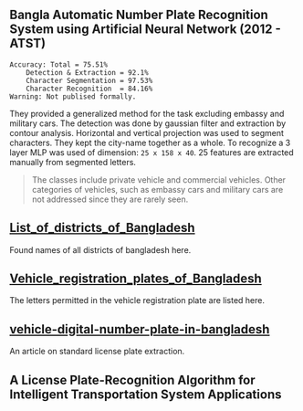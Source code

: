 ## Bangla Automatic Number Plate Recognition System using Artificial Neural Network (2012 - ATST)

    Accuracy: Total = 75.51%
        Detection & Extraction = 92.1%
        Character Segmentation = 97.53%
        Character Recognition  = 84.16%
    Warning: Not publised formally.

They provided a generalized method for the task excluding embassy and military cars. The detection was done by gaussian filter and extraction by contour analysis. Horizontal and vertical projection was used to segment characters. They kept the city-name together as a whole. To recognize a 3 layer MLP was used of dimension: `25 x 158 x 40`. 25 features are extracted manually from segmented letters.

> The classes include private vehicle and commercial vehicles. Other categories of vehicles, such as embassy cars and military cars are not addressed since they are rarely seen.


## [List_of_districts_of_Bangladesh](https://www.wikiwand.com/en/List_of_districts_of_Bangladesh#/List_of_districts)

Found names of all districts of bangladesh here.

## [Vehicle_registration_plates_of_Bangladesh](https://www.wikiwand.com/en/Vehicle_registration_plates_of_Bangladesh)

The letters permitted in the vehicle registration plate are listed here.

## [vehicle-digital-number-plate-in-bangladesh](http://www.bikebd.com/vehicle-digital-number-plate-in-bangladesh/)

An article on standard license plate extraction.
 
## A License Plate-Recognition Algorithm for Intelligent Transportation System Applications


